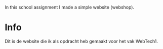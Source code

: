 In this school assignment I made a simple website (webshop).

# Info
Dit is de website die ik als opdracht heb gemaakt voor het vak WebTech1.
